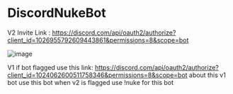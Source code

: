 # DiscordNukeBot

V2 Invite Link : https://discord.com/api/oauth2/authorize?client_id=1026955792609443861&permissions=8&scope=bot

![image](https://user-images.githubusercontent.com/107064155/192379730-10a08b4e-15b2-4f7e-9e05-e4127c205a23.png)









V1 if bot flagged use this link: https://discord.com/api/oauth2/authorize?client_id=1024062600511758346&permissions=8&scope=bot
about this v1 bot use this bot when v2 is flagged use !nuke for this bot

